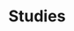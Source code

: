 ---
layout: new_layout
title: Studies

gallery:
  - image: 
      url: /assets/images/art/studies/sybilla.jpg
    caption: |
      **Sybilla**
  - image: 
      url: /assets/images/art/studies/noi_akt_1981_MIF_kicsi.jpg
    caption: |
      **Nude**
      *1981*
  - image: 
      url: /assets/images/art/studies/zsolnay_drawing_school-pecs-1975.jpg
    caption: |
      **Zsolnay drawing school**
      *1975 Pécs*
  - image: 
      url: /assets/images/art/studies/movementstudies1.jpg
    caption: |
      **Movement study**
      *1978*
  - image: 
      url: /assets/images/art/studies/movementstudies2.jpg
    caption: |
      **Movement study**
      *1978*
  - image: 
      url: /assets/images/art/studies/nude.jpg
    caption: |
      **Nude**
  - image: 
      url: /assets/images/art/studies/skull.jpg
    caption: |
      **skull**
  - image: 
      url: /assets/images/art/studies/nude_shadows.jpg
    caption: |
      **Nude**
  - image: 
      url: /assets/images/art/studies/korrektura_paks_1981.jpg
    caption: |
      **Art workshop, Paks**
      *1981*
  - image: 
      url: /assets/images/art/studies/tucsok.jpg
    caption: |
      **Locusts**
      handmade papier ecolin, 50x40
      *1984*
---